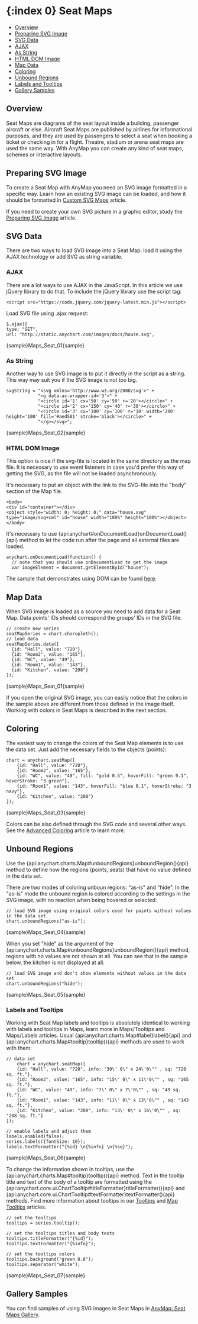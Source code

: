 {:index 0}
Seat Maps
===========

* [Overview](#overview)
* [Preparing SVG Image](#preparing_svg_image)
* [SVG Data](#svg_data)
 * [AJAX](#ajax)
 * [As String](#as_string)
 * [HTML DOM Image](#html_dom_image)
* [Map Data](#map_data)
* [Coloring](#coloring)
* [Unbound Regions](#unbound_regions)
* [Labels and Tooltips](#labels_and_tooltips)
* [Gallery Samples](#gallery_samples)


## Overview

Seat Maps are diagrams of the seat layout inside a building, passenger aircraft or else. Aircraft Seat Maps are published by airlines for informational purposes, and they are used by passengers to select a seat when booking a ticket or checking in for a flight. Theatre, stadium or arena seat maps are used the same way. With AnyMap you can create any kind of seat maps, schemes or interactive layouts.


## Preparing SVG Image

To create a Seat Map with AnyMap you need an SVG image formatted in a specific way. Learn how an existing SVG image can be loaded, and how it should be formatted in [Custom SVG Maps](Custom_SVG_Maps) article.

If you need to create your own SVG picture in a graphic editor, study the [Preparing SVG Image](Preparing_SVG_Image) article.


## SVG Data

There are two ways to load SVG image into a Seat Map: load it using the AJAX technology or add SVG as string variable.

### AJAX

There are a lot ways to use AJAX in the JavaScript. In this article we use jQuery library to do that. To include the jQuery library use the script tag:

```
<script src="https://code.jquery.com/jquery-latest.min.js"></script>
```

Load SVG file using .ajax request:

```
$.ajax({
type: "GET",
url: "http://static.anychart.com/images/docs/house.svg",
```

{sample}Maps\_Seat\_01{sample}


### As String

Another way to use SVG image is to put it directly in the script as a string. This way may suit you if the SVG image is not too big.

```
svgString = "<svg xmlns='http://www.w3.org/2000/svg'>" +
            "<g data-ac-wrapper-id='3'>" +
            "<circle id='1' cx='50' cy='50' r='20'></circle>" +
            "<circle id='2' cx='150' cy='40' r='30'></circle>" +
            "<circle id='3' cx='100' cy='100' r='10' width='200' height='100' fill='#aed581' stroke='black'></circle>" +
            "</g></svg>";
```

{sample}Maps\_Seat\_02{sample}

### HTML DOM Image

This option is nice if the svg-file is located in the same directory as the map file. It is necessary to use event listeners in case you'd prefer this way of getting the SVG, as the file will not be loaded asynchronously.
 
It's necessary to put an object with the link to the SVG-file into the "body" section of the Map file. 

```
<body>
<div id="container"></div>
<object style="width: 0; height: 0;" data="house.svg" type="image/svg+xml" id="house" width="100%" height="100%"></object>
</body>
```

It's necessary to use {api:anychart#onDocumentLoad}onDocumentLoad(){api} method to let the code run after the page and all external files are loaded.

```
anychart.onDocumentLoad(function() {
  // note that you should use onDocumentLoad to get the image
  var imageElement = document.getElementById("house");
```

The sample that demonstrates using DOM can be found <a href="http://www.anychart.com/demos/seatmap/html-dom-embed.html">here<a>.


## Map Data

When SVG image is loaded as a source you need to add data for a Seat Map. Data points' IDs should correspond the groups' IDs in the SVG file.

```
// create new series
seatMapSeries = chart.choropleth();
// load data
seatMapSeries.data([
  {id: "Hall", value: "720"},
  {id: "Room2", value: "165"},
  {id: "WC", value: "49"},
  {id: "Room1", value: "143"},
  {id: "Kitchen", value: "208"}
]);
```

{sample}Maps\_Seat\_01{sample}

If you open the original SVG image, you can easily notice that the colors in the sample above are different from those defined in the image itself. Working with colors in Seat Maps is described in the next section.


## Coloring

The easiest way to change the colors of the Seat Map elements is to use the data set. Just add the necessary fields to the objects (points):

```
chart = anychart.seatMap([
    {id: "Hall", value: "720"},
    {id: "Room2", value: "165"},
    {id: "WC", value: "49", fill: "gold 0.5", hoverFill: "green 0.1", hoverStroke: "3 green"},
    {id: "Room1", value: "143", hoverFill: "blue 0.1", hoverStroke: "3 navy"},
    {id: "Kitchen", value: "208"}
]);
```

{sample}Maps\_Seat\_03{sample}

Colors can be also defined through the SVG code and several other ways. See the [Advanced Coloring](Advanced_Coloring) article to learn more.


## Unbound Regions

Use the {api:anychart.charts.Map#unboundRegions}unboundRegion(){api} method to define how the regions (points, seats) that have no value defined in the data set.

There are two modes of coloring unboun regions: "as-is" and "hide". In the "as-is" mode the unbound region is colored according to the settings in the SVG image, with no reaction when being hovered or selected:

```
// load SVG image using original colors used for points without values in the data set
chart.unboundRegions("as-is");
```

{sample}Maps\_Seat\_04{sample}

When you set "hide" as the argument of the {api:anychart.charts.Map#unboundRegions}unboundRegion(){api} method, regions with no values are not shown at all. You can see that in the sample below, the kitchen is not displayed at all.

```
// load SVG image and don't show elements without values in the data set
chart.unboundRegions("hide");
```

{sample}Maps\_Seat\_05{sample}


### Labels and Tooltips

Working with Seat Map labels and tooltips is absolutely identical to working with labels and tooltips in Maps, learn more in Maps/Tooltips and Maps/Labels articles. Usual {api:anychart.charts.Map#label}label(){api} and {api:anychart.charts.Map#tooltip}tooltip(){api} methods are used to work with them:

```
// data set
    chart = anychart.seatMap([
    {id: "Hall", value: "720", info: "30\' 0\" x 24\'0\"" , sq: "720 sq. ft."},
    {id: "Room2", value: "165", info: "15\' 0\" x 11\'0\"" , sq: "165 sq. ft."},
    {id: "WC", value: "49", info: "7\' 0\" x 7\'0\"" , sq: "49 sq. ft."},
    {id: "Room1", value: "143", info: "11\' 0\" x 13\'0\"" , sq: "143 sq. ft."},
    {id: "Kitchen", value: "208", info: "13\' 0\" x 16\'0\"" , sq: "208 sq. ft."}
]);

// enable labels and adjust them
labels.enabled(false);
series.labels({fontSize: 10});
labels.textFormatter("{%id} \n{%info} \n{%sq}");
```

{sample}Maps\_Seat\_06{sample}

To change the information shown in tooltips, use the {api:anychart.charts.Map#tooltip}tooltip(){api} method. Text in the tooltip title and text of the body of a tooltip are formatted using the {api:anychart.core.ui.ChartTooltip#titleFormatter}titleFormatter(){api} and {api:anychart.core.ui.ChartTooltip#textFormatter}textFormatter(){api} methods. Find more information about tooltips in our [Tooltips](../../Common_Settings/Tooltip) and [Map Tooltips](../Tooltips) articles.

```
// set the tooltips
tooltips = series.tooltip();

// set the tooltips titles and body texts
tooltips.titleFormatter("{%id}");
tooltips.textFormatter("{%info}");

// set the tooltips colors
tooltips.background("green 0.8");
tooltips.separator("white");
```

{sample}Maps\_Seat\_07{sample}


## Gallery Samples

You can find samples of using SVG images in Seat Maps in [AnyMap: Seat Maps Gallery](http://www.anychart.com/products/anymap/gallery/Seat_Maps/). 